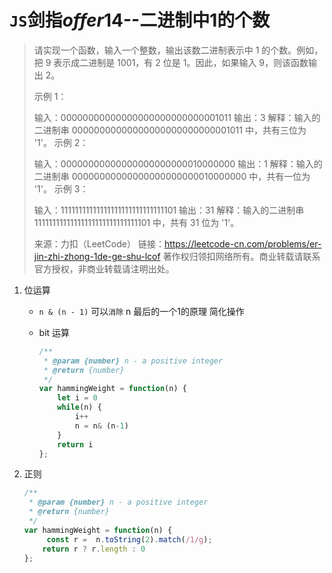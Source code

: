 # `JS`剑指*offer*14--二进制中1的个数

> 请实现一个函数，输入一个整数，输出该数二进制表示中 1 的个数。例如，把 9 表示成二进制是 1001，有 2 位是 1。因此，如果输入 9，则该函数输出 2。
>
> 示例 1：
>
> 输入：00000000000000000000000000001011
> 输出：3
> 解释：输入的二进制串 00000000000000000000000000001011 中，共有三位为 '1'。
> 示例 2：
>
> 输入：00000000000000000000000010000000
> 输出：1
> 解释：输入的二进制串 00000000000000000000000010000000 中，共有一位为 '1'。
> 示例 3：
>
> 输入：11111111111111111111111111111101
> 输出：31
> 解释：输入的二进制串 11111111111111111111111111111101 中，共有 31 位为 '1'。
>
> 来源：力扣（LeetCode）
> 链接：https://leetcode-cn.com/problems/er-jin-zhi-zhong-1de-ge-shu-lcof
> 著作权归领扣网络所有。商业转载请联系官方授权，非商业转载请注明出处。

1. 位运算

   - `n & (n - 1)` 可以`消除` n 最后的一个1的原理 简化操作

   - bit 运算

     ```js
     /**
      * @param {number} n - a positive integer
      * @return {number}
      */
     var hammingWeight = function(n) {
         let i = 0
         while(n) {
             i++
             n = n& (n-1)
         }
         return i
     };
     ```

2. 正则

   ```js
   /**
    * @param {number} n - a positive integer
    * @return {number}
    */
   var hammingWeight = function(n) {
        const r =  n.toString(2).match(/1/g);
       return r ? r.length : 0
   };
   ```


